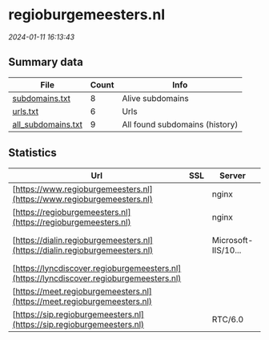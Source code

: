 # regioburgemeesters.nl
*2024-01-11 16:13:43*
## Summary data
| File       | Count | Info |
|------------|-------|------|
|[subdomains.txt](/data/regioburgemeesters.nl/subdomains.txt)|8|Alive subdomains|
|[urls.txt](/data/regioburgemeesters.nl/urls.txt)|6|Urls|
|[all_subdomains.txt](/data/regioburgemeesters.nl/all_subdomains.txt)|9|All found subdomains (history)|
## Statistics
| Url | SSL | Server | Cookie | HSTS | CSP | XFO | XXP | RP | Tech |Title |
|------------|-------|------|------|------|------|------|------|------|------|------|
|[https://www.regioburgemeesters.nl](https://www.regioburgemeesters.nl)| |nginx|:white_check_mark: |:white_check_mark: | | | |:white_check_mark: |Bootstrap HSTS N...|Home - Regioburg...|
|[https://regioburgemeesters.nl](https://regioburgemeesters.nl)| |nginx|:white_check_mark: |:white_check_mark: | | | |:white_check_mark: |Bootstrap HSTS N...|Home - Regioburg...|
|[https://dialin.regioburgemeesters.nl](https://dialin.regioburgemeesters.nl)| |Microsoft-IIS/10...| | | | | |:white_check_mark: |HSTS IIS:10.0 Wi...|Conferencing Dia...|
|[https://lyncdiscover.regioburgemeesters.nl](https://lyncdiscover.regioburgemeesters.nl)| || | | | | |:white_check_mark: |||
|[https://meet.regioburgemeesters.nl](https://meet.regioburgemeesters.nl)| || | | | | |:white_check_mark: |HSTS|Skype for Busine...|
|[https://sip.regioburgemeesters.nl](https://sip.regioburgemeesters.nl)| |RTC/6.0| |:white_check_mark: | | | |:white_check_mark: |HSTS||
